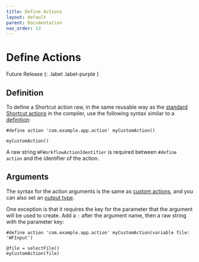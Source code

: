 ```yaml
---
title: Define Actions
layout: default
parent: Documentation
nav_order: 13
---
```


# Define Actions

Future Release
{: .label .label-purple }

## Definition

To define a Shortcut action raw, in the same reusable way as the [standard Shortcut actions](/language/actions) in the compiler, use the following syntax similar to a [definition](/language/definitions):

```
#define action 'com.example.app.action' myCustomAction()

myCustomAction()
```

A raw string `WFWorkflowActionIdentifier` is required between `#define action` and the identifier of the action.

## Arguments

The syntax for the action arguments is the same as [custom actions](/language/custom-actions#defining-arguments), and you can also set an [output type](/language/custom-actions#output-type).

One exception is that it requires the key for the parameter that the argument will be used to create. Add a `:` after the argument name, then a raw string with the parameter key:

```
#define action 'com.example.app.action' myCustomAction(variable file: 'WFInput')

@file = selectFile()
myCustomAction(file)
```
